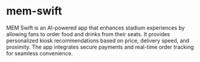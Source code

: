 # mem-swift
MEM Swift is an AI-powered app that enhances stadium experiences by allowing fans to order food and drinks from their seats. It provides personalized kiosk recommendations based on price, delivery speed, and proximity. The app integrates secure payments and real-time order tracking for seamless convenience.
